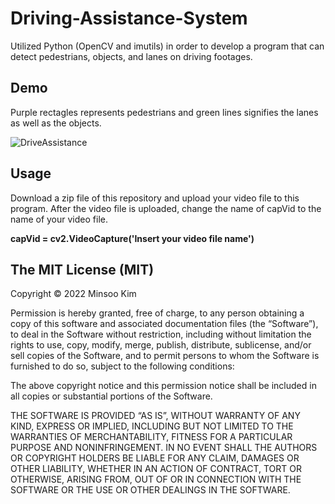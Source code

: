 # Driving-Assistance-System

Utilized Python (OpenCV and imutils) in order to develop a program that can detect pedestrians,
objects, and lanes on driving footages. 


## Demo

Purple rectagles represents pedestrians and green lines signifies the lanes as well as the objects. 

![DriveAssistance](https://user-images.githubusercontent.com/99574068/173965540-fafc39c0-4750-42ae-9447-d112ca0276d2.gif)


## Usage

Download a zip file of this repository and upload your video file to this program. After the video file is uploaded,
change the name of capVid to the name of your video file. 


**capVid = cv2.VideoCapture('Insert your video file name')**


## The MIT License (MIT)

Copyright © 2022 Minsoo Kim

Permission is hereby granted, free of charge, to any person obtaining a copy of this software and associated documentation files (the “Software”), to deal in the Software without restriction, including without limitation the rights to use, copy, modify, merge, publish, distribute, sublicense, and/or sell copies of the Software, and to permit persons to whom the Software is furnished to do so, subject to the following conditions:

The above copyright notice and this permission notice shall be included in all copies or substantial portions of the Software.

THE SOFTWARE IS PROVIDED “AS IS”, WITHOUT WARRANTY OF ANY KIND, EXPRESS OR IMPLIED, INCLUDING BUT NOT LIMITED TO THE WARRANTIES OF MERCHANTABILITY, FITNESS FOR A PARTICULAR PURPOSE AND NONINFRINGEMENT. IN NO EVENT SHALL THE AUTHORS OR COPYRIGHT HOLDERS BE LIABLE FOR ANY CLAIM, DAMAGES OR OTHER LIABILITY, WHETHER IN AN ACTION OF CONTRACT, TORT OR OTHERWISE, ARISING FROM, OUT OF OR IN CONNECTION WITH THE SOFTWARE OR THE USE OR OTHER DEALINGS IN THE SOFTWARE.

